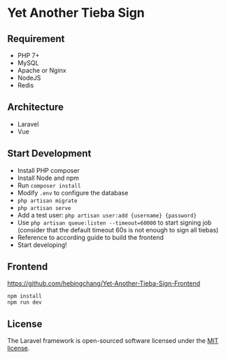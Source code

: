 # Yet Another Tieba Sign

## Requirement

- PHP 7+
- MySQL
- Apache or Nginx
- NodeJS
- Redis

## Architecture

- Laravel
- Vue

## Start Development

- Install PHP composer
- Install Node and npm
- Run `composer install`
- Modify `.env` to configure the database
- `php artisan migrate`
- `php artisan serve`
- Add a test user: `php artisan user:add {username} {password}`
- Use `php artisan queue:listen --timeout=60000` to start signing job (consider that the default timeout 60s is not enough to sign all tiebas)
- Reference to according guide to build the frontend
- Start developing!

## Frontend
https://github.com/hebingchang/Yet-Another-Tieba-Sign-Frontend

```
npm install
npm run dev
```

## License

The Laravel framework is open-sourced software licensed under the [MIT license](https://opensource.org/licenses/MIT).
